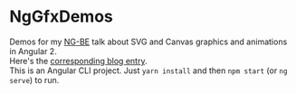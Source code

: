 # NgGfxDemos

Demos for my [NG-BE](https://ng-be.org/) talk about SVG and Canvas graphics and animations in Angular 2.  
Here's the [corresponding blog entry](https://teropa.info/blog/2016/12/12/graphics-in-angular-2.html).  
This is an Angular CLI project. Just `yarn install` and then `npm start` (or `ng serve`) to run.
